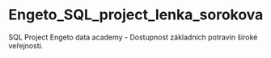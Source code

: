 # Engeto_SQL_project_lenka_sorokova
SQL Project Engeto data academy - Dostupnost základních potravin široké veřejnosti.
